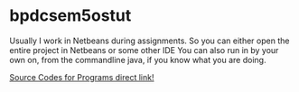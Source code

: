# bpdcsem5ostut
Usually I work in Netbeans during assignments. So you can either open the entire project in Netbeans or some other IDE
You can also run in by your own on, from the commandline java, if you know what you are doing.

[Source Codes for Programs direct link!](OS_Lab_Project/src/os_lab_project)
